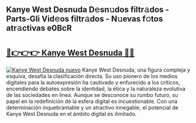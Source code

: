 ## Kanye West Desnuda D𝚎sn𝚞dos filtr𝚊dos - Parts-Gli Vid𝚎os filtr𝚊dos - N𝚞evas f𝚘tos atr𝚊ctivas e0BcR

# <h2><a href="http://mb16v7o.tromn.icu/?c=Kanye+West+Desnuda">🔗👉👉👉 Kanye West Desnuda 🔗🔗</a></h2>

[![Kanye West Desnuda nuevo](https://i.imgur.com/pEAQMta.gif)](http://mb16v7o.tromn.icu/?c=Kanye+West+Desnuda)
Kanye West Desnuda, una figura compleja y esquiva, desafía la clasificación directa. Su uso pionero de los medios digitales para la autoexpresión ha cautivado y enfurecido a los críticos, encendiendo debates sobre la identidad, la ética y la naturaleza evolutiva de las sociedades en línea. Aunque se desconoce su rumbo futuro, su papel en la redefinición de la esfera digital es incuestionable. Con una determinación inquebrantable y un atractivo innegable, el potencial de Kanye West Desnuda en el ámbito digital es ilimitado.

